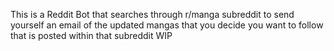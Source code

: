 This is a Reddit Bot that searches through r/manga subreddit to send yourself an email of the updated mangas that you decide you want to follow that is posted within that subreddit
WIP 
